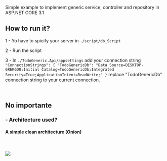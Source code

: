Simple example to implement generic service, controller and repository in ASP.NET CORE 3.1

## How to run it?
1 -  Yo have to spicify your server in `./script/db_Script` 

 2 - Run the script 

 3 - In  `./TodoGeneric.Api/appsettings` add your connection string ` "ConnectionStrings": {
    "TodoGenericDb": "Data Source=DESKTOP-6REK6D0;Initial Catalog=TodoGenericDb;Integrated Security=True;ApplicationIntent=ReadWrite;"
  }`  replace  "TodoGenericDb" connection string to your current connection.

</br>

## No importante

### - Architecture used?
#### A simple clean architecture (Onion)

</br>
</br>

<img src="https://docs.microsoft.com/en-us/dotnet/architecture/modern-web-apps-azure/media/image5-7.png">



